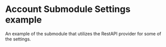 # Account Submodule Settings example

An example of the submodule that utilizes the RestAPI provider for some of the settings.
